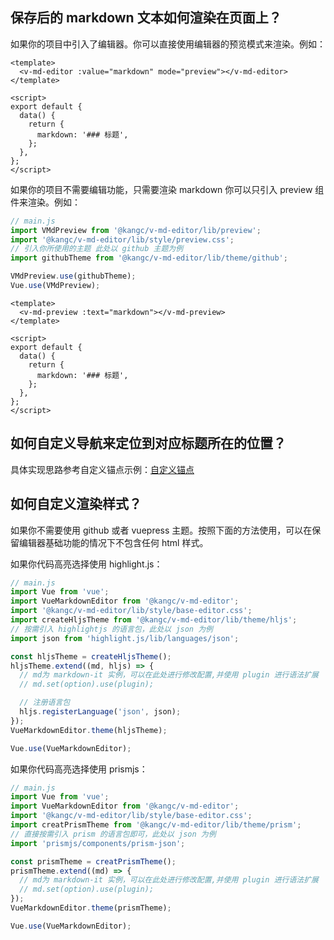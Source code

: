 ## 保存后的 markdown 文本如何渲染在页面上？

如果你的项目中引入了编辑器。你可以直接使用编辑器的预览模式来渲染。例如：

```vue
<template>
  <v-md-editor :value="markdown" mode="preview"></v-md-editor>
</template>

<script>
export default {
  data() {
    return {
      markdown: '### 标题',
    };
  },
};
</script>
```

如果你的项目不需要编辑功能，只需要渲染 markdown 你可以只引入 preview 组件来渲染。例如：

```js
// main.js
import VMdPreview from '@kangc/v-md-editor/lib/preview';
import '@kangc/v-md-editor/lib/style/preview.css';
// 引入你所使用的主题 此处以 github 主题为例
import githubTheme from '@kangc/v-md-editor/lib/theme/github';

VMdPreview.use(githubTheme);
Vue.use(VMdPreview);
```

```vue
<template>
  <v-md-preview :text="markdown"></v-md-preview>
</template>

<script>
export default {
  data() {
    return {
      markdown: '### 标题',
    };
  },
};
</script>
```

## 如何自定义导航来定位到对应标题所在的位置？

具体实现思路参考自定义锚点示例：[自定义锚点](/vue-markdown-editor/senior/anchor)

## 如何自定义渲染样式？

如果你不需要使用 github 或者 vuepress 主题。按照下面的方法使用，可以在保留编辑器基础功能的情况下不包含任何 html 样式。

如果你代码高亮选择使用 highlight.js：

```js
// main.js
import Vue from 'vue';
import VueMarkdownEditor from '@kangc/v-md-editor';
import '@kangc/v-md-editor/lib/style/base-editor.css';
import createHljsTheme from '@kangc/v-md-editor/lib/theme/hljs';
// 按需引入 highlightjs 的语言包，此处以 json 为例
import json from 'highlight.js/lib/languages/json';

const hljsTheme = createHljsTheme();
hljsTheme.extend((md, hljs) => {
  // md为 markdown-it 实例，可以在此处进行修改配置,并使用 plugin 进行语法扩展
  // md.set(option).use(plugin);

  // 注册语言包
  hljs.registerLanguage('json', json);
});
VueMarkdownEditor.theme(hljsTheme);

Vue.use(VueMarkdownEditor);
```

如果你代码高亮选择使用 prismjs：

```js
// main.js
import Vue from 'vue';
import VueMarkdownEditor from '@kangc/v-md-editor';
import '@kangc/v-md-editor/lib/style/base-editor.css';
import creatPrismTheme from '@kangc/v-md-editor/lib/theme/prism';
// 直接按需引入 prism 的语言包即可，此处以 json 为例
import 'prismjs/components/prism-json';

const prismTheme = creatPrismTheme();
prismTheme.extend((md) => {
  // md为 markdown-it 实例，可以在此处进行修改配置,并使用 plugin 进行语法扩展
  // md.set(option).use(plugin);
});
VueMarkdownEditor.theme(prismTheme);

Vue.use(VueMarkdownEditor);
```
